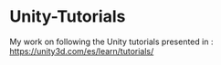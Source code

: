 # Unity-Tutorials
My work on following the Unity tutorials presented in : https://unity3d.com/es/learn/tutorials/
